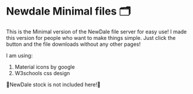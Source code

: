 # Newdale Minimal files 🗂️
This is the Minimal version of the NewDale file server for easy use! I made this version for people who want to make things simple. Just click the button and the file downloads without any other pages!

I am using:
1. Material icons by google
2. W3schools css design

🛑NewDale stock is not included here!🛑
